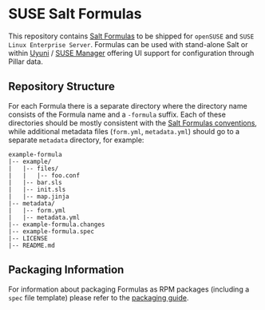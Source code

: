# SUSE Salt Formulas

This repository contains [Salt Formulas](https://docs.saltstack.com/en/latest/topics/development/conventions/formulas.html) to be shipped for `openSUSE` and `SUSE Linux Enterprise Server`. Formulas can be used with stand-alone Salt or within [Uyuni](https://github.com/uyuni-project/uyuni) / [SUSE Manager](https://www.suse.com/products/suse-manager/) offering UI support for configuration through Pillar data.

## Repository Structure

For each Formula there is a separate directory where the directory name consists of the Formula name and a `-formula` suffix. Each of these directories should be mostly consistent with the [Salt Formulas conventions](https://docs.saltstack.com/en/latest/topics/development/conventions/formulas.html#repository-structure), while additional metadata files (`form.yml`, `metadata.yml`) should go to a separate `metadata` directory, for example:

```
example-formula
|-- example/
|   |-- files/
|   |   |-- foo.conf
|   |-- bar.sls
|   |-- init.sls
|   |-- map.jinja
|-- metadata/
|   |-- form.yml
|   |-- metadata.yml
|-- example-formula.changes
|-- example-formula.spec
|-- LICENSE
|-- README.md
```

## Packaging Information

For information about packaging Formulas as RPM packages (including a `spec` file template) please refer to the [packaging guide](https://github.com/SUSE/salt-formulas/wiki/Packaging-Guide).
